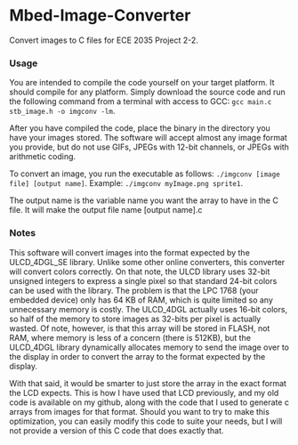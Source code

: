 # Mbed-Image-Converter
Convert images to C files for ECE 2035 Project 2-2.

### Usage
You are intended to compile the code yourself on your target platform. It should compile for any platform. Simply download the source code and run the following command from a terminal with access to GCC: `gcc main.c stb_image.h -o imgconv -lm`.

After you have compiled the code, place the binary in the directory you have your images stored. The software will accept almost any image format you provide, but do not use GIFs, JPEGs with 12-bit channels, or JPEGs with arithmetic coding.

To convert an image, you run the executable as follows: `./imgconv [image file] [output name]`. Example: `./imgconv myImage.png sprite1`.

The output name is the variable name you want the array to have in the C file. It will make the output file name [output name].c

### Notes
This software will convert images into the format expected by the ULCD_4DGL_SE library. Unlike some other online converters, this converter will convert colors correctly. On that note, the ULCD library uses 32-bit unsigned integers to express a single pixel so that standard 24-bit colors can be used with the library. The problem is that the LPC 1768 (your embedded device) only has 64 KB of RAM, which is quite limited so any unnecessary memory is costly. The ULCD_4DGL actually uses 16-bit colors, so half of the memory to store images as 32-bits per pixel is actually wasted. Of note, however, is that this array will be stored in FLASH, not RAM, where memory is less of a concern (there is 512KB), but the ULCD_4DGL library dynamically allocates memory to send the image over to the display in order to convert the array to the format expected by the display.

With that said, it would be smarter to just store the array in the exact format the LCD expects. This is how I have used that LCD previously, and my old code is available on my github, along with the code that I used to generate c arrays from images for that format. Should you want to try to make this optimization, you can easily modify this code to suite your needs, but I will not provide a version of this C code that does exactly that.
